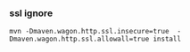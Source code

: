 ### ssl ignore
```
mvn -Dmaven.wagon.http.ssl.insecure=true  -Dmaven.wagon.http.ssl.allowall=true install

```
